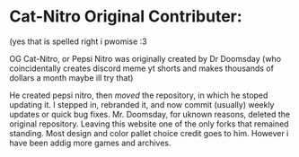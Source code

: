 # Cat-Nitro Original Contributer:
(yes that is spelled right i pwomise :3

OG Cat-Nitro, or Pepsi Nitro was originally created by Dr Doomsday (who coincidentally creates discord meme yt shorts and makes thousands of dollars a month maybe ill try that)

He created pepsi nitro, then *moved* the repository, in which he stoped updating it. I stepped in, rebranded it, and now commit (usually) weekly updates or quick bug fixes. Mr. Doomsday, for uknown reasons, deleted the original repository. Leaving this website one of the only forks that remained standing. Most design and color pallet choice credit goes to him. However i have been addig more games and archives. 
